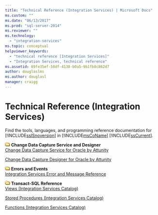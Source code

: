 ```yaml
---
title: "Technical Reference (Integration Services) | Microsoft Docs"
ms.custom: ""
ms.date: "06/13/2017"
ms.prod: "sql-server-2014"
ms.reviewer: ""
ms.technology: 
  - "integration-services"
ms.topic: conceptual
helpviewer_keywords: 
  - "technical reference [Integration Services]"
  - "Integration Services, technical reference"
ms.assetid: 69fe35ef-58df-4138-b0a5-9b1fb8c862d7
author: douglaslms
ms.author: douglasl
manager: craigg
---
```

# Technical Reference (Integration Services)
  Find the tools, languages, and programming reference documentation for [!INCLUDE[ssISnoversion](../includes/ssisnoversion-md.md)] in [!INCLUDE[msCoName](../includes/msconame-md.md)] [!INCLUDE[ssCurrent](../includes/sscurrent-md.md)].  
  
 ![Small File Folder Icon](media/filefolder-small.gif "Small File Folder Icon") **Change Data Capture Service and Designer**  
 [Change Data Capture Service for Oracle by Attunity](change-data-capture/change-data-capture-service-for-oracle-by-attunity.md)  
  
 [Change Data Capture Designer for Oracle by Attunity](change-data-capture/change-data-capture-designer-for-oracle-by-attunity.md)  
  
 ![Small File Folder Icon](media/filefolder-small.gif "Small File Folder Icon") **Errors and Events**  
 [Integration Services Error and Message Reference](../../2014/integration-services/integration-services-error-and-message-reference.md)  
  
 ![Small File Folder Icon](media/filefolder-small.gif "Small File Folder Icon") **Transact-SQL Reference**  
 [Views &#40;Integration Services Catalog&#41;](/sql/integration-services/system-views/views-integration-services-catalog)  
  
 [Stored Procedures &#40;Integration Services Catalog&#41;](/sql/integration-services/system-stored-procedures/stored-procedures-integration-services-catalog)  
  
 [Functions &#40;Integration Services Catalog&#41;](performance/performance-counters.md)  
  
  
